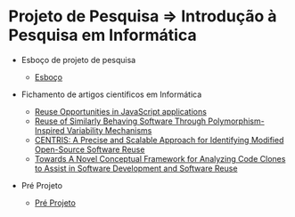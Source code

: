 # Projeto de Pesquisa => Introdução à Pesquisa em Informática 

* Esboço de projeto de pesquisa
  * [Esboço](Esboço.md)
* Fichamento de artigos científicos em Informática
  * [Reuse Opportunities in JavaScript applications](Fichamento(1).md)
  * [Reuse of Similarly Behaving Software Through Polymorphism-Inspired Variability Mechanisms](Fichamento(2).md)
  * [CENTRIS: A Precise and Scalable Approach for Identifying Modified Open-Source Software Reuse](Fichamento(3).md)
  * [Towards A Novel Conceptual Framework for Analyzing Code Clones to Assist in Software Development and Software Reuse](Fichamento(4).md)

 * Pré Projeto
    * [Pré Projeto](PreProjeto.md)
